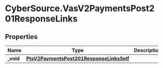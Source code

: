# CyberSource.VasV2PaymentsPost201ResponseLinks

## Properties
Name | Type | Description | Notes
------------ | ------------- | ------------- | -------------
**_void** | [**PtsV2PaymentsPost201ResponseLinksSelf**](PtsV2PaymentsPost201ResponseLinksSelf.md) |  | [optional] 


